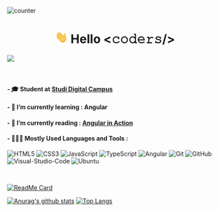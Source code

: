 ![counter](https://enzuieebp3gfvf4.m.pipedream.net)

<h1 align="center"><img src="https://raw.githubusercontent.com/ABSphreak/ABSphreak/master/gifs/Hi.gif" width="30px"> Hello <𝚌𝚘𝚍𝚎𝚛𝚜/></h1>

[<img height="30" src="https://img.shields.io/badge/linkedin-blue.svg?&style=for-the-badge&logo=linkedin&logoColor=white" />][linkedin]

<br/>

#### - 🎓 Student at [Studi Digital Campus](https://www.studi.fr/formation/code-developpement/graduate-developpeur-angular)

#### - 🌱 I’m currently learning : Angular

#### - 📒 I’m currently reading : [Angular in Action](https://www.manning.com/books/angular-in-action?query=angular)

#### - 👨🏻‍💻 Mostly Used Languages and Tools :

![HTML5](https://img.shields.io/badge/-HTML5-E34F26?style=flat-square&logo=html5&logoColor=white)
![CSS3](https://img.shields.io/badge/-CSS3-1572B6?style=flat-square&logo=css3)
![JavaScript](https://img.shields.io/badge/-JavaScript-yellow?style=flat-square&logo=javascript&logoColor=white)
![TypeScript](https://img.shields.io/badge/-TypeScript-1572B6?style=flat-square&logo=TypeScript&logoColor=white)
![Angular](https://img.shields.io/badge/-Angular-DD0031?style=flat-square&logo=angular&logoColor=white)
![Git](https://img.shields.io/badge/-Git-black?style=flat-square&logo=git&logoColor=white)
![GitHub](https://img.shields.io/badge/-GitHub-181717?style=flat-square&logo=github&logoColor=white)
![Visual-Studio-Code](https://img.shields.io/badge/-VsCode-1572B6?style=flat-square&logo=Visual-Studio-Code&logoColor=white?)
![Ubuntu](https://img.shields.io/badge/-Ubuntu-E95420?style=flat-square&logo=ubuntu&logoColor=white)


<br/>

[![ReadMe Card](https://github-readme-stats.vercel.app/api/pin/?username=sandix34&repo=My-learning-tracker&theme=buefy)](https://github.com/sandix34/My-learning-tracker)

[![Anurag's github stats](https://github-readme-stats.vercel.app/api?username=sandix34&show_icons=true&theme=buefy&include_all_commits=true&count_private=true)](https://github.com/anuraghazra/github-readme-stats)
[![Top Langs](https://github-readme-stats.vercel.app/api/top-langs/?username=sandix34&layout=compact&theme=buefy)](https://github.com/anuraghazra/github-readme-stats)

[linkedin]: https://www.linkedin.com/in/sandrinezoccadev
